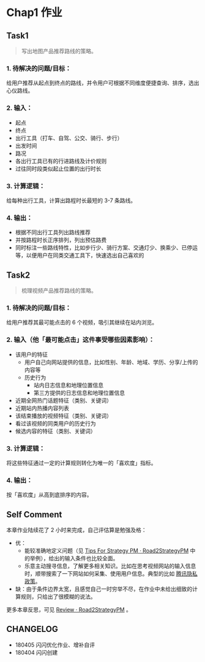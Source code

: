

# Chap1 作业

## Task1

> 写出地图产品推荐路线的策略。


### 1. 待解决的问题/目标：

给用户推荐从起点到终点的路线，并令用户可根据不同维度便捷查询、排序，选出心仪路线。

### 2. 输入：

- 起点
- 终点
- 出行工具（打车、自驾、公交、骑行、步行）
- 出发时间
- 路况
- 各出行工具已有的行进路线及计价规则
- 过往同时段类似起止位置的出行时长

### 3. 计算逻辑：

给每种出行工具，计算出路程时长最短的 3-7 条路线。

### 4. 输出：

- 根据不同出行工具列出路线推荐
- 并按路程时长正序排列，列出预估路费
- 同时标注一些路线特性，比如步行少、骑行方案、交通灯少、换乘少、已停运等，以便用户在同类交通工具下，快速选出自己喜欢的

## Task2

> 梳理视频产品推荐路线的策略。


### 1. 待解决的问题/目标：

给用户推荐其最可能点击的 6 个视频，吸引其继续在站内浏览。

### 2. 输入（他「最可能点击」这件事受哪些因素影响）：
 
- 该用户的特征
	- 用户自己向网站提供的信息，比如性别、年龄、地域、学历、分享/上传的内容等
	- 历史行为
		- 站内日志信息和地理位置信息
		- 第三方提供的日志信息和地理位置信息
- 近期全网热门话题特征（类别、关键词）
- 近期站内热播内容列表
- 该结束播放的视频特征（类别、关键词）
- 看过该视频的同类用户的历史行为
- 候选内容的特征（类别、关键词）

### 3. 计算逻辑：

将这些特征通过一定的计算规则转化为唯一的「喜欢度」指标。

### 4. 输出：

按「喜欢度」从高到底排序的内容。


## Self Comment

本章作业陆续花了 2 小时来完成，自己评估算是勉强及格：

- 优：
	- 能较准确地定义问题（见 [Tips For Strategy PM · Road2StrategyPM](https://ishanshan.gitbooks.io/road2strategypm/content/CONTENT/Tips4StrategyPM.html) 中的举例），给出的输入条件也比较全面。
	- 乐意主动搜寻信息，了解更多相关知识。比如在思考视频网站的输入信息时，顺带搜索了一下网站如何采集、使用用户信息。典型的比如 [腾讯隐私政策](http://www.qq.com/privacy.htm)。
- 缺：由于条件边界太宽，且感觉自己一时穷举不尽，在作业中未给出细致的计算规则，只给出了很模糊的说法。

更多本章反思，可见 [Review · Road2StrategyPM](https://ishanshan.gitbooks.io/road2strategypm/content/CONTENT/Chap1Review.html) 。

## CHANGELOG 

- 180405 闪闪优化作业、增补自评
- 180404 闪闪创建

